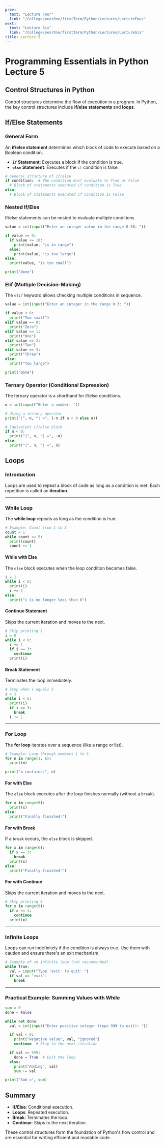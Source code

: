 ```yaml
---
prev:
  text: "Lecture Four"
  link: "/College/yearOne/firstTerm/Python/Lectures/LectureFour"
next:
  text: "Lecture Six"
  link: "/College/yearOne/firstTerm/Python/Lectures/LectureSix"
title: Lecture 5
---
```


# Programming Essentials in Python Lecture 5

## Control Structures in Python

Control structures determine the flow of execution in a program. In Python, the key control structures include **if/else statements** and **loops**.

## If/Else Statements

### General Form

An **if/else statement** determines which block of code to execute based on a Boolean condition.

- **`if` Statement**: Executes a block if the condition is true.
- **`else` Statement**: Executes if the `if` condition is false.

```python
# General structure of if/else
if condition:  # The condition must evaluate to True or False
  # Block of statements executed if condition is True
else:
  # Block of statements executed if condition is False
```

### Nested If/Else

If/else statements can be nested to evaluate multiple conditions.

```python
value = int(input("Enter an integer value in the range 0-10: "))

if value >= 0:
  if value <= 10:
    print(value, "is in range")
  else:
    print(value, "is too large")
else:
  print(value, "is too small")

print("Done")
```

### Elif (Multiple Decision-Making)

The `elif` keyword allows checking multiple conditions in sequence.

```python
value = int(input("Enter an integer in the range 0-3: "))

if value < 0:
  print("Too small")
elif value == 0:
  print("Zero")
elif value == 1:
  print("One")
elif value == 2:
  print("Two")
elif value == 3:
  print("Three")
else:
  print("Too large")

print("Done")
```

### Ternary Operator (Conditional Expression)

The ternary operator is a shorthand for if/else conditions.

```python
n = int(input("Enter a number: "))

# Using a ternary operator
print("|", n, "| =", (-n if n < 0 else n))

# Equivalent if/else block
if n < 0:
  print("|", n, "| =", -n)
else:
  print("|", n, "| =", n)
```

## Loops

### Introduction

Loops are used to repeat a block of code as long as a condition is met. Each repetition is called an **iteration**.

---

### While Loop

The **while loop** repeats as long as the condition is true.

```python
# Example: Count from 1 to 5
count = 1
while count <= 5:
  print(count)
  count += 1
```

#### While with Else

The `else` block executes when the loop condition becomes false.

```python
i = 1
while i < 6:
  print(i)
  i += 1
else:
  print("i is no longer less than 6")
```

#### Continue Statement

Skips the current iteration and moves to the next.

```python
# Skip printing 3
i = 0
while i < 6:
  i += 1
  if i == 3:
    continue
  print(i)
```

#### Break Statement

Terminates the loop immediately.

```python
# Stop when i equals 3
i = 1
while i < 6:
  print(i)
  if i == 3:
    break
  i += 1
```

---

### For Loop

The **for loop** iterates over a sequence (like a range or list).

```python
# Example: Loop through numbers 1 to 5
for n in range(1, 6):
  print(n)

print("n contains:", n)
```

#### For with Else

The `else` block executes after the loop finishes normally (without a `break`).

```python
for x in range(6):
  print(x)
else:
  print("Finally finished!")
```

#### For with Break

If a `break` occurs, the `else` block is skipped.

```python
for x in range(6):
  if x == 3:
    break
  print(x)
else:
  print("Finally finished!")
```

#### For with Continue

Skips the current iteration and moves to the next.

```python
# Skip printing 3
for x in range(6):
  if x == 3:
    continue
  print(x)
```

---

### Infinite Loops

Loops can run indefinitely if the condition is always true. Use them with caution and ensure there's an exit mechanism.

```python
# Example of an infinite loop (not recommended)
while True:
  val = input("Type 'exit' to quit: ")
  if val == "exit":
    break
```

---

### Practical Example: Summing Values with While

```python
sum = 0
done = False

while not done:
  val = int(input("Enter positive integer (type 999 to exit): "))

  if val < 0:
    print("Negative value", val, "ignored")
    continue  # Skip to the next iteration

  if val == 999:
    done = True  # Exit the loop
  else:
    print("Adding", val)
    sum += val

print("Sum =", sum)
```

## Summary

- **If/Else**: Conditional execution.
- **Loops**: Repeated execution.
- **Break**: Terminates the loop.
- **Continue**: Skips to the next iteration.

These control structures form the foundation of Python's flow control and are essential for writing efficient and readable code.

